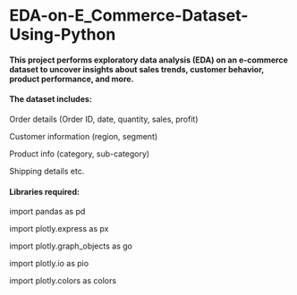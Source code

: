 # EDA-on-E_Commerce-Dataset-Using-Python

#### This project performs exploratory data analysis (EDA) on an e-commerce dataset to uncover insights about sales trends, customer behavior, product performance, and more.

#### The dataset includes:

Order details (Order ID, date, quantity, sales, profit)

Customer information (region, segment)

Product info (category, sub-category)

Shipping details etc.

#### Libraries required:
import pandas as pd

import plotly.express as px

import plotly.graph_objects as go

import plotly.io as pio

import plotly.colors as colors
